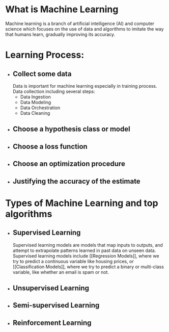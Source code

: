 # What is Machine Learning
Machine learning is a branch of artificial intelligence (AI) and computer science which focuses on the use of data and algorithms to imitate the way that humans learn, gradually improving its accuracy. 

# Learning Process:
- ## Collect some data
	Data is important for machine learning especially in training process. 
	Data collection including several steps:
	- Data Ingestion
	- Data Modeling
	- Data Orchestration
	- Data Cleaning
- ## Choose a hypothesis class or model
- ## Choose a loss function
- ## Choose an optimization procedure
- ## Justifying the accuracy of the estimate

# Types of Machine Learning and top algorithms 
- ## Supervised Learning
	Supervised learning models are models that map inputs to outputs, and attempt to extrapolate patterns learned in past data on unseen data. Supervised learning models include [[Regression Models]], where we try to predict a continuous variable like housing prices, or [[Classification Models]], where we try to predict a binary or multi-class variable, like whether an email is spam or not.
- ## Unsupervised Learning
- ## Semi-supervised Learning
- ## Reinforcement Learning


